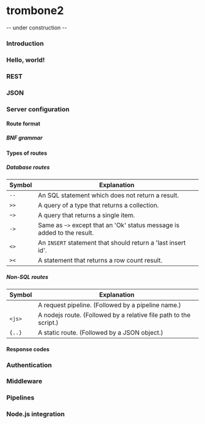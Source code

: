 trombone2
=========

-- under construction --

### Introduction

### Hello, world!

### REST

### JSON

### Server configuration

#### Route format

##### BNF grammar

#### Types of routes

##### Database routes

| Symbol | Explanation
| ------ | -----------
| `--`   | An SQL statement which does not return a result. 
| `>>`   | A query of a type that returns a collection.
| `~>`   | A query that returns a single item.
| `->`   | Same as `~>` except that an 'Ok' status message is added to the result.
| `<>`   | An `INSERT` statement that should return a 'last insert id'.
| `><`   | A statement that returns a row count result.

##### Non-SQL routes

| Symbol | Explanation
| ------ | -----------
|        | A request pipeline. (Followed by a pipeline name.)
| `<js>` | A nodejs route. (Followed by a relative file path to the script.)
| `{..}` | A static route. (Followed by a JSON object.) 
  
#### Response codes

### Authentication

### Middleware

### Pipelines

### Node.js integration
